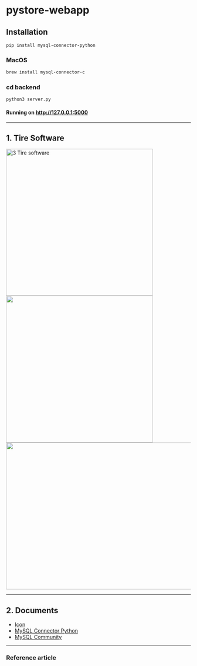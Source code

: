 # pystore-webapp
## Installation
```htlm
pip install mysql-connector-python
```
### MacOS
```html
brew install mysql-connector-c
```
### cd backend
```
python3 server.py
```
#### Running on http://127.0.0.1:5000
-------------
## 1. Tire Software
<img src="https://raw.githubusercontent.com/anvng/pystore-webapp/master/documents/Screenshot%202024-02-28%20at%2009.42.43.png" alt="3 Tire software" 
  style="height: 400px; width: 400px;"/>
<img src="https://raw.githubusercontent.com/anvng/pystore-webapp/master/documents/Screenshot%202024-02-28%20at%2010.41.12.png" 
  style="height: 400px; width: 400px;"/>
<img src="https://raw.githubusercontent.com/anvng/pystore-webapp/master/documents/Screenshot%202024-03-02%20at%2016.44.06.png"
  style="height: 400px; width: 800px;"/>

-------------

## 2. Documents
- [Icon](https://zavoloklom.github.io/material-design-iconic-font/icons.html)
- [MySQL Connector Python](https://dev.mysql.com/doc/connector-python/en/)
- [MySQL Community](https://dev.mysql.com/downloads/installer/)

--------

### Reference article
